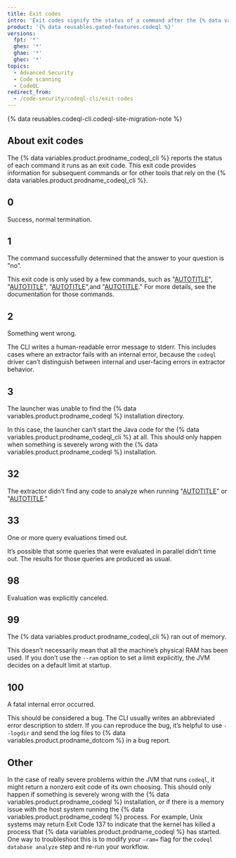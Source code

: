 ```yaml
---
title: Exit codes
intro: 'Exit codes signify the status of a command after the {% data variables.product.prodname_codeql_cli %} runs it.'
product: '{% data reusables.gated-features.codeql %}'
versions:
  fpt: '*'
  ghes: '*'
  ghae: '*'
  ghec: '*'
topics:
  - Advanced Security
  - Code scanning
  - CodeQL
redirect_from:
  - /code-security/codeql-cli/exit-codes
---
```


{% data reusables.codeql-cli.codeql-site-migration-note %}

## About exit codes

The {% data variables.product.prodname_codeql_cli %} reports the status of each command it runs as an exit code.
This exit code provides information for subsequent commands or for other tools that rely on the {% data variables.product.prodname_codeql_cli %}.

## 0

Success, normal termination.

## 1

The command successfully determined that the answer to your question is "no".

This exit code is only used by a few commands, such as "[AUTOTITLE](/code-security/codeql-cli/codeql-cli-manual/test-run/)", "[AUTOTITLE](/code-security/codeql-cli/codeql-cli-manual/dataset-check/)", "[AUTOTITLE](/code-security/codeql-cli/codeql-cli-manual/query-format/)",and "[AUTOTITLE](/code-security/codeql-cli/codeql-cli-manual/resolve-extractor/)."
For more details, see the documentation for those commands.

## 2

Something went wrong.

The CLI writes a human-readable error message to stderr.
This includes cases where an extractor fails with an internal error, because the `codeql` driver can’t distinguish between internal and user-facing errors in extractor behavior.

## 3

The launcher was unable to find the {% data variables.product.prodname_codeql %} installation directory.

In this case, the launcher can’t start the Java code for the {% data variables.product.prodname_codeql_cli %} at all. This should only happen when something is severely wrong with the {% data variables.product.prodname_codeql %} installation.

## 32

The extractor didn’t find any code to analyze when running "[AUTOTITLE](/code-security/codeql-cli/codeql-cli-manual/database-create/)" or "[AUTOTITLE](/code-security/codeql-cli/codeql-cli-manual/database-finalize/)."

## 33

One or more query evaluations timed out.

It’s possible that some queries that were evaluated in parallel didn’t time out. The results for those queries are produced as usual.

## 98

Evaluation was explicitly canceled.

## 99

The {% data variables.product.prodname_codeql_cli %} ran out of memory.

This doesn’t necessarily mean that all the machine’s physical RAM has been used.
If you don’t use the `--ram` option to set a limit explicitly, the JVM decides on a default limit at startup.

## 100

A fatal internal error occurred.

This should be considered a bug. The CLI usually writes an abbreviated error description to stderr.
If you can reproduce the bug, it’s helpful to use `--logdir` and send the log files to {% data variables.product.prodname_dotcom %} in a bug report.

## Other

In the case of really severe problems within the JVM that runs `codeql`, it might return a nonzero exit code of its own choosing.
This should only happen if something is severely wrong with the {% data variables.product.prodname_codeql %} installation, or if there is a memory issue with the host system running the {% data variables.product.prodname_codeql %} process. For example, Unix systems may return Exit Code 137 to indicate that the kernel has killed a process that {% data variables.product.prodname_codeql %} has started. One way to troubleshoot this is to modify your `–ram=` flag for the `codeql database analyze` step and re-run your workflow.
